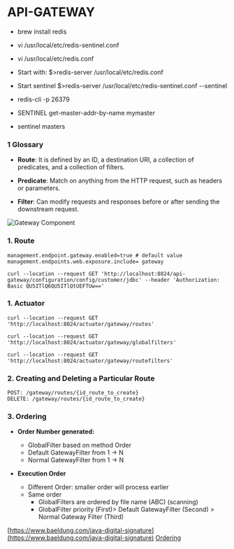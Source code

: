 # API-GATEWAY


* brew install redis
* vi /usr/local/etc/redis-sentinel.conf
* vi /usr/local/etc/redis.conf


* Start with: $>redis-server /usr/local/etc/redis.conf
* Start sentinel $>redis-server /usr/local/etc/redis-sentinel.conf --sentinel

* redis-cli -p 26379
* SENTINEL get-master-addr-by-name mymaster
* sentinel masters

### 1 Glossary

* **Route**: It is defined by an ID, a destination URI, a collection of predicates, and a collection of filters.

* **Predicate**: Match on anything from the HTTP request, such as headers or parameters.

* **Filter**: Can modify requests and responses before or after sending the downstream request.

![Gateway Component](https://cloud.spring.io/spring-cloud-gateway/reference/html/images/spring_cloud_gateway_diagram.png)





### 1. Route

```
management.endpoint.gateway.enabled=true # default value
management.endpoints.web.exposure.include= gateway
```


```
curl --location --request GET 'http://localhost:8024/api-gateway/configuration/config/customer/jdbc' --header 'Authorization: Basic QU5ITlQ6QU5ITlQtUEFTUw=='
```

### 1. Actuator

```
curl --location --request GET 'http://localhost:8024/actuator/gateway/routes'
```

```
curl --location --request GET 'http://localhost:8024/actuator/gateway/globalfilters'
```

```
curl --location --request GET 'http://localhost:8024/actuator/gateway/routefilters'
```

### 2. Creating and Deleting a Particular Route

```
POST: /gateway/routes/{id_route_to_create}
DELETE: /gateway/routes/{id_route_to_create}
```

### 3. Ordering

* **Order Number generated:**
	- GlobalFilter based on method Order
	- Default GatewayFilter from 1 -> N
	- Normal GatewayFilter from 1 -> N
* **Execution Order**

	- Different Order: smaller order will process earlier
	- Same order
		+ GlobalFilters are ordered by file name (ABC) (scanning)
		+ GlobalFilter priority (First)> Default GatewayFilter (Second) > Normal Gateway Filter (Third)



[https://www.baeldung.com/java-digital-signature](https://www.baeldung.com/java-digital-signature)
[Ordering](https://www.codetd.com/en/article/13091284)